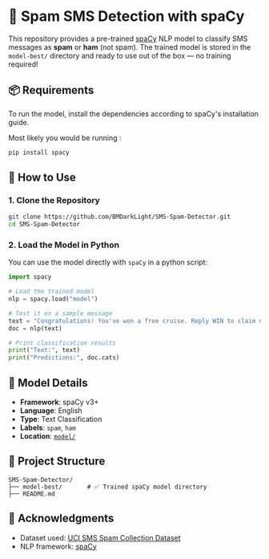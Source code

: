 # 🤖 Spam SMS Detection with spaCy

This repository provides a pre-trained [spaCy](https://spacy.io/) NLP model to classify SMS messages as **spam** or **ham** (not spam). The trained model is stored in the `model-best/` directory and ready to use out of the box — no training required!


## 📦 Requirements

To run the model, install the dependencies according to spaCy's installation guide.

Most likely you would be running :

```bash
pip install spacy
```


## 🚀 How to Use

### 1. Clone the Repository

```bash
git clone https://github.com/BMDarkLight/SMS-Spam-Detector.git
cd SMS-Spam-Detector
```

### 2. Load the Model in Python

You can use the model directly with `spaCy` in a python script:

```python
import spacy

# Load the trained model
nlp = spacy.load("model")

# Test it on a sample message
text = "Congratulations! You've won a free cruise. Reply WIN to claim now!"
doc = nlp(text)

# Print classification results
print("Text:", text)
print("Predictions:", doc.cats)
```

## 🧠 Model Details

- **Framework**: spaCy v3+
- **Language**: English
- **Type**: Text Classification
- **Labels**: `spam`, `ham`
- **Location**: [`model/`](model/)


## 📁 Project Structure

```
SMS-Spam-Detector/
├── model-best/       # ✅ Trained spaCy model directory
├── README.md           
```

## 🙌 Acknowledgments

- Dataset used: [UCI SMS Spam Collection Dataset](https://archive.ics.uci.edu/ml/datasets/SMS+Spam+Collection)
- NLP framework: [spaCy](https://spacy.io/)